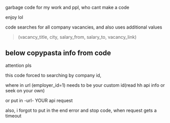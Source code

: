 garbage code for my work and ppl, who cant make a code

enjoy lol

code searches for all company vacancies, and also uses additional values
> (vacancy_title, city, salary_from, salary_to, vacancy_link) 

## below copypasta info from code

attention pls

this code forced to searching by company id,

where in url (employer_id=1) needs to be your custom id(read hh api info or seek on your own)

or put in -url- YOUR api request

also, i forgot to put in the end error and stop code, when request gets a timeout      
